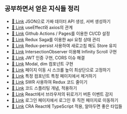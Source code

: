 ## 공부하면서 얻은 지식들 정리

- [🔗 Link](https://github.com/dongwonnn/TIL/blob/main/21.01/01.27.md) JSON으로 가짜 데이터 API 생성, 서버 생성하기
- [🔗 Link](https://github.com/dongwonnn/TIL/blob/main/21.01/01.28.md) useEffect와 axios의 관계
- [🔗 Link](https://github.com/dongwonnn/TIL/blob/main/21.03/03.05.md) Github Actions / Pages를 이용한 CI/CD 설정
- [🔗 Link](https://github.com/dongwonnn/TIL/blob/main/21.03/03.17.md) Redux Saga를 이용한 api 요청 상태 관리
- [🔗 Link](https://github.com/dongwonnn/TIL/blob/main/21.03/03.25.md) Redux-persist 사용하여 새로고침 해도 Store 유지
- [🔗 Link](https://github.com/dongwonnn/TIL/blob/main/21.03/03.30.md) IntersectionObserver 이용해 Infinity Scroll 구현
- [🔗 Link](https://github.com/dongwonnn/TIL/blob/main/21.04/04.02.md) JWT 인증 구현, CORS 이슈 해결
- [🔗 Link](https://github.com/dongwonnn/TIL/blob/main/21.04/04.10.md) Modal, dim 컴포넌트 구현
- [🔗 Link](https://github.com/dongwonnn/TIL/blob/main/21.04/04.15.md) 페이지 이동 시 스크롤 높이 최상단으로 고정하기
- [🔗 Link](https://github.com/dongwonnn/TIL/blob/main/21.05/05.09.md) 특정 컴포넌트 특정 페이지에서 제거하기
- [🔗 Link](https://github.com/dongwonnn/TIL/blob/main/21.05/05.13.md) SWR 사용하여 Redux 코드 줄이기
- [🔗 Link](https://github.com/dongwonnn/TIL/blob/main/21.05/05.16.md) 코드 스플리팅 개념, 적용하기
- [🔗 Link](https://github.com/dongwonnn/TIL/blob/main/21.05/05.31.md) React에서 브라우저의 뒤로가기 버튼 이벤트 감지
- [🔗 Link](https://github.com/dongwonnn/TIL/blob/main/21.06/06.01.md) 로그인 페이지에서 로그인 후 직전 페이지로 이동하기
- [🔗 Link](https://github.com/dongwonnn/TIL/blob/main/21.06/06.02.md) CRA React에 TypeScript 적용, 알아두면 좋은 타입들

<!-- ### 정리해야 할 것들

- redux toolkit 사용
- connect에서 useSelector, uesDispatch Hooks 교체
- useRef, forwardRef 사용
- formData 사용, 데이터 검증
- scoll spy
- light house 이용한 최적화
- useCallback 사용하여 함수 재사용
- useState 동작 순서, 순수 함수 사용 여부에 따른 동작 원리
- 다음 주소 api 관련 오류
- 비동기 통신 시 남아있는 데이터 처리 -->
